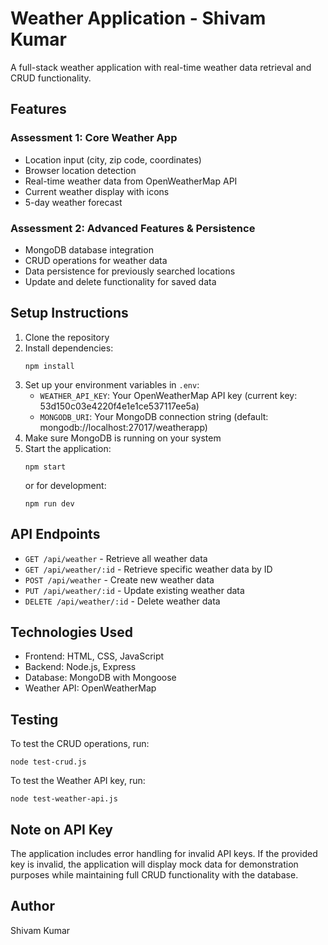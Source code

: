 # Weather Application - Shivam Kumar

A full-stack weather application with real-time weather data retrieval and CRUD functionality.

## Features

### Assessment 1: Core Weather App
- Location input (city, zip code, coordinates)
- Browser location detection
- Real-time weather data from OpenWeatherMap API
- Current weather display with icons
- 5-day weather forecast

### Assessment 2: Advanced Features & Persistence
- MongoDB database integration
- CRUD operations for weather data
- Data persistence for previously searched locations
- Update and delete functionality for saved data

## Setup Instructions

1. Clone the repository
2. Install dependencies:
   ```
   npm install
   ```
3. Set up your environment variables in `.env`:
   - `WEATHER_API_KEY`: Your OpenWeatherMap API key (current key: 53d150c03e4220f4e1e1ce537117ee5a)
   - `MONGODB_URI`: Your MongoDB connection string (default: mongodb://localhost:27017/weatherapp)
4. Make sure MongoDB is running on your system
5. Start the application:
   ```
   npm start
   ```
   or for development:
   ```
   npm run dev
   ```

## API Endpoints

- `GET /api/weather` - Retrieve all weather data
- `GET /api/weather/:id` - Retrieve specific weather data by ID
- `POST /api/weather` - Create new weather data
- `PUT /api/weather/:id` - Update existing weather data
- `DELETE /api/weather/:id` - Delete weather data

## Technologies Used

- Frontend: HTML, CSS, JavaScript
- Backend: Node.js, Express
- Database: MongoDB with Mongoose
- Weather API: OpenWeatherMap

## Testing

To test the CRUD operations, run:
```
node test-crud.js
```

To test the Weather API key, run:
```
node test-weather-api.js
```

## Note on API Key

The application includes error handling for invalid API keys. If the provided key is invalid, the application will display mock data for demonstration purposes while maintaining full CRUD functionality with the database.

## Author

Shivam Kumar